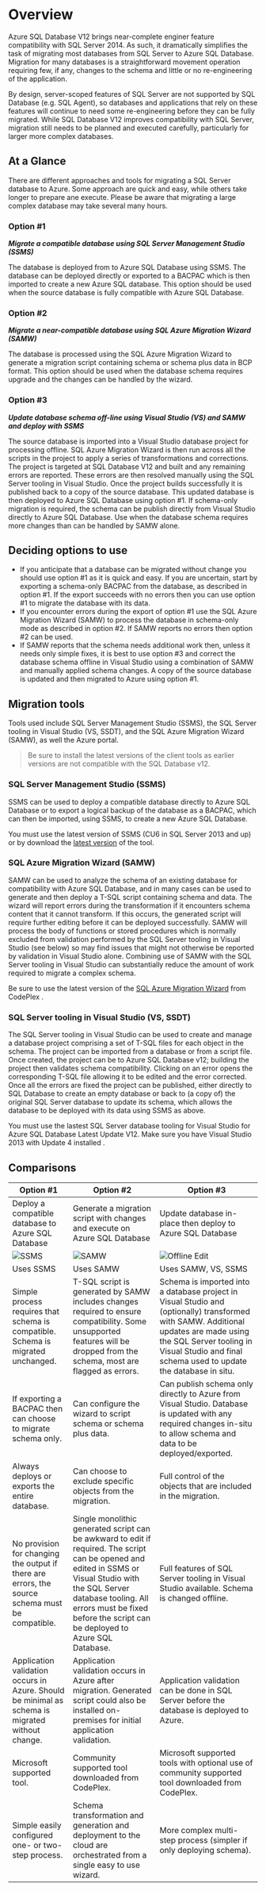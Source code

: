 <properties 
   pageTitle="Migration to Azure SQL Database" 
   description="Microsoft Azure SQL Database, database deploy, database migration, import database, export database, migration wizard" 
   services="sql-database" 
   documentationCenter="" 
   authors="pehteh" 
   manager="jeffreyg" 
   editor="monicar"/>

<tags
   ms.service="sql-database"
   ms.devlang="NA"
   ms.topic="article"
   ms.tgt_pltfrm="NA"
   ms.workload="data-management" 
   ms.date="04/15/2015"
   ms.author="pehteh"/>

# Overview
Azure SQL Database V12 brings near-complete enginer feature compatibility with SQL Server 2014. As such, it dramatically simplifies the task of migrating most databases from SQL Server to Azure SQL Database. Migration for many databases is a straightforward movement operation requiring few, if any, changes to the schema and little or no re-engineering of the application.

By design, server-scoped features of SQL Server are not supported by SQL Database (e.g. SQL Agent), so databases and applications that rely on these features will continue to need some re-engineering before they can be fully migrated. While SQL Database V12 improves compatibility with SQL Server, migration still needs to be planned and executed carefully, particularly for larger more complex databases. 

## At a Glance
There are different approaches and tools for migrating a SQL Server database to Azure. Some approach are quick and easy, while others take longer to prepare ane execute. Please be aware that migrating a large complex database may take several many hours.

### Option #1
***Migrate a compatible database using SQL Server Management Studio (SSMS)***

The database is deployed from to Azure SQL Database using SSMS. The database can be deployed directly or exported to a BACPAC which is then imported to create a new Azure SQL database.  This option should be used when the source database is fully compatible with Azure SQL Database.

### Option #2
***Migrate a near-compatible database using SQL Azure Migration Wizard (SAMW)***

The database is processed using the SQL Azure Migration Wizard to generate a migration script containing schema or schema plus data in BCP format. This option should be used when the database schema requires upgrade and the changes can be handled by the wizard. 

### Option #3
***Update database schema off-line using Visual Studio (VS) and SAMW and deploy with SSMS***

The source database is imported into a Visual Studio database project for processing offline. SQL Azure Migration Wizard is then run across all the scripts in the project to apply a series of transformations and corrections. The project is targeted at SQL Database V12 and built and any remaining errors are reported. These errors are then resolved manually using the SQL Server tooling in Visual Studio. Once the project builds successfully it is published back to a copy of the source database. This updated database is then deployed to Azure SQL Database using option #1. If schema-only migration is required, the schema can be publish directly from Visual Studio directly to Azure SQL Database. Use when the database schema requires more changes than can be handled by SAMW alone. 

## Deciding options to use
- If you anticipate that a database can be migrated without change you should use option #1 as it is quick and easy.  If you are uncertain, start by exporting a schema-only BACPAC from the database, as described in option #1. If the export succeeds with no errors then you can use option #1 to migrate the database with its data.  
- If you encounter errors during the export of option #1 use the SQL Azure Migration Wizard (SAMW) to process the database in schema-only mode as described in option #2.  If SAMW reports no errors then option #2 can be used. 
- If SAMW reports that the schema needs additional work then, unless it needs only simple fixes, it is best to use option #3 and correct the database schema offline in Visual Studio using a combination of SAMW and manually applied schema changes. A copy of the source database is updated and then migrated to Azure using option #1.

## Migration tools
Tools used include SQL Server Management Studio (SSMS), the SQL Server tooling in Visual Studio (VS, SSDT), and the SQL Azure Migration Wizard (SAMW), as well the Azure portal. 

> Be sure to install the latest versions of the client tools as earlier versions are not compatible with the SQL Database v12.

### SQL Server Management Studio (SSMS)
SSMS can be used to deploy a compatible database directly to Azure SQL Database or to export a logical backup of the database as a BACPAC, which can then be imported, using SSMS, to create a new Azure SQL Database.  

You must use the latest version of SSMS (CU6 in SQL Server 2013 and up) or by download the [latest version](http://msdn.microsoft.com/en-us/evalcenter/dn434042.aspx) of the tool.  

### SQL Azure Migration Wizard (SAMW)
SAMW can be used to analyze the schema of an existing database for compatibility with Azure SQL Database, and in many cases can be used to generate and then deploy a T-SQL script containing schema and data. The wizard will report errors during the transformation if it encounters schema content that it cannot transform. If this occurs, the generated script will require further editing before it can be deployed successfully. SAMW will process the body of functions or stored procedures which is normally excluded from validation performed by the SQL Server tooling in Visual Studio (see below) so may find issues that might not otherwise be reported by validation in Visual Studio alone. Combining use of SAMW with the SQL Server tooling in Visual Studio can substantially reduce the amount of work required to migrate a complex schema.

Be sure to use the latest version of the [SQL Azure Migration Wizard](http://sqlazuremw.codeplex.com/) from CodePlex . 

### SQL Server tooling in Visual Studio (VS, SSDT)
The SQL Server tooling in Visual Studio can be used to create and manage a database project comprising a set of T-SQL files for each object in the schema. The project can be imported from a database or from a script file. Once created, the project can be to Azure SQL Database v12; building the project then validates schema compatibility. Clicking on an error opens the corresponding T-SQL file allowing it to be edited and the error corrected. Once all the errors are fixed the project can be published, either directly to SQL Database to create an empty database or back to (a copy of) the original SQL Server database to update its schema, which allows the database to be deployed with its data using SSMS as above. 

You must use the lastest SQL Server database tooling for Visual Studio for Azure SQL Database Latest Update V12. Make sure you have Visual Studio 2013 with Update 4 installed . 

## Comparisons
| Option #1 | Option #2 | Option #3 |
| ------------ | ------------ | ------------ |
| Deploy a compatible database to Azure SQL Database |   Generate a migration script with changes and execute on Azure SQL Database | Update database in-place then deploy to Azure SQL Database |
|![SSMS](./media/sql-database-cloud-migrate/01SSMSDiagram.png)| ![SAMW](./media/sql-database-cloud-migrate/02SAMWDiagram.png) | ![Offline Edit](./media/sql-database-cloud-migrate/03VSSSDTDiagram.png) |
| Uses SSMS | Uses SAMW | Uses SAMW, VS, SSMS |
|Simple process requires that schema is compatible. Schema is migrated unchanged. | T-SQL script is generated by SAMW includes changes required to ensure compatibility. Some unsupported features will be dropped from the schema, most are flagged as errors. | Schema is imported into a database project in Visual Studio and (optionally) transformed with SAMW. Additional updates are made using the SQL Server tooling in Visual Studio and final schema used to update the database in situ. |
| If exporting a BACPAC then can choose to migrate schema only.   | Can configure the wizard to script schema or schema plus data. | Can publish schema only directly to Azure from Visual Studio. Database is updated with any required changes in-situ to allow schema and data to be deployed/exported. |
| Always deploys or exports the entire database. | Can choose to exclude specific objects from the migration. | Full control of the objects that are included in the migration. |
| No provision for changing the output if there are errors, the source schema must be compatible. | Single monolithic generated script can be awkward to edit if required. The script can be opened and edited in SSMS or Visual Studio with the SQL Server database tooling. All errors must be fixed before the script can be deployed to Azure SQL Database.| Full features of SQL Server tooling in Visual Studio available. Schema is changed offline. |
| Application validation occurs in Azure. Should be minimal as schema is migrated without change. | Application validation occurs in Azure after migration. Generated script could also be installed on-premises for initial application validation. | Application validation can be done in SQL Server before the database is deployed to Azure. |
| Microsoft supported tool. | Community supported tool downloaded from CodePlex. | Microsoft supported tools with optional use of community supported tool downloaded from CodePlex. |
| Simple easily configured one- or two-step process. | Schema transformation and generation and deployment to the cloud are orchestrated from a single easy to use wizard. | More complex multi-step process (simpler if only deploying schema). |


 
